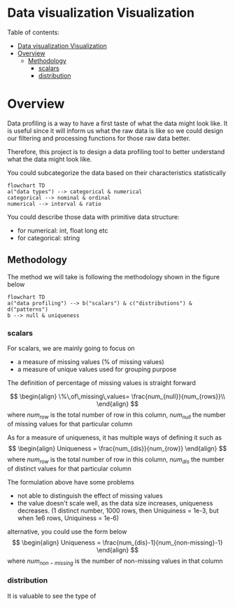 # Data visualization Visualization 


Table of contents:
- [Data visualization Visualization](#data-visualization-visualization)
- [Overview](#overview)
  - [Methodology](#methodology)
    - [scalars](#scalars)
    - [distribution](#distribution)



# Overview

Data profiling is a way to have a first taste of what the data might look like. It is useful since it will inform us what the raw data is like so we could design our filtering and processing functions for those raw data better.

Therefore, this project is to design a data profiling tool to better understand what the data might look like.

You could subcategorize the data based on their characteristics statistically
```mermaid
flowchart TD
a("data types") --> categorical & numerical
categorical --> nominal & ordinal
numerical --> interval & ratio 
```
You could describe those data with primitive data structure:
- for numerical: int, float long etc
- for categorical: string





## Methodology

The method we will take is following the methodology shown in the figure below

```mermaid
flowchart TD
a("data profiling") --> b("scalars") & c("distributions") & d("patterns")
b --> null & uniqueness
```


### scalars

For scalars, we are mainly going to focus on
- a measure of missing values (% of missing values)
- a measure of unique values used for grouping purpose

The definition of percentage of missing values is straight forward

$$
\begin{align}
\%\,of\,missing\,values= \frac{num_{null}}{num_{rows}}\\
\end{align}
$$
where $num_{row}$ is the total number of row in this column, $num_{null}$ the number of missing values for that particular column


As for a measure of uniqueness, it has multiple ways of defining it such as 
$$
\begin{align}
Uniqueness = \frac{num_{dis}}{num_{row}}
\end{align}
$$
where $num_{row}$ is the total number of row in this column, $num_{dis}$ the number of distinct values for that particular column


The formulation above have some problems
- not able to distinguish the effect of missing values
- the value doesn't scale well, as the data size increases, uniqueness decreases. (1 distinct number, 1000 rows, then Uniquiness = 1e-3, but when 1e6 rows, Uniquiness = 1e-6)

alternative, you could use the form below
$$
\begin{align}
Uniqueness = \frac{num_{dis}-1}{num_{non-missing}-1}
\end{align}
$$
where $num_{non-missing}$ is the number of non-missing values in that column


### distribution

It is valuable to see the type of 